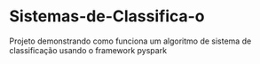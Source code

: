 # Sistemas-de-Classifica-o
Projeto demonstrando como funciona um algoritmo de sistema de classificação usando o framework pyspark 
